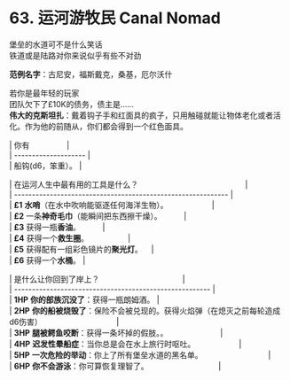 # 63. 运河游牧民 Canal Nomad  
堡垒的水道可不是什么笑话  
铁道或是陆路对你来说似乎有些不对劲  
  
**范例名字**：古尼安，福斯戴克，桑基，厄尔沃什  
  
若你是最年轻的玩家  
团队欠下了£10K的债务，债主是……  
**伟大的克斯坦扎**：戴着钩子手和红面具的疯子，只用触碰就能让物体老化或者活化。作为他的前随从，你们都会得到一个红色面具。  
  
  
| 你有                 |  
| -------------------- |  
| 船钩(d6，笨重）。 |  
  
| 在运河人生中最有用的工具是什么？                                                 |  
| ------------------------------------------------------------ |  
| **£1** **水哨**（在水中吹响能驱逐任何海洋生物）。                    |  
| **£2** 一条**神奇毛巾**（能瞬间把东西擦干燥）。          |  
| **£3** 获得一瓶**香油**。          |  
| **£4** 获得一个**救生圈**。                  |  
| **£5** 获得配有一组彩色镜片的**聚光灯**。    |  
| **£6** 获得一个**水桶**。 |  
  
| 是什么让你回到了岸上？                                      |  
| ------------------------------------------------------- |  
| **1HP** **你的部族沉没了**：获得一瓶朗姆酒。 |  
| **2HP** **你的船被烧毁了**：保险不会被兑现的。获得火焰弹（在熄灭之前每轮造成d6伤害）                                  |  
| **3HP** **腿被鳄鱼咬断**：获得一条坏掉的假肢。。                        |  
| **4HP** **迟发性晕船症**：当你总是会在水上旅行时呕吐。                    |  
| **5HP** **一次危险的举动**：你上了所有堡垒水道的黑名单。                              |  
| **6HP** **你不会游泳**：你可算恢复理智了。                                |